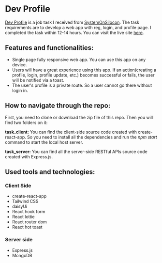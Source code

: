 # Dev Profile

[Dev Profile](https://lighthearted-profiterole-52f79b.netlify.app/) is a job task I received from [SystemOnSilocon](https://www.systemonsilicon.com/). The task requirements are to develop a web app with reg, login, and profile page. I completed the task within 12-14 hours. You can visit the live site [here](https://lighthearted-profiterole-52f79b.netlify.app/).

## Features and functionalities:

- Single page fully responsive web app. You can use this app on any device.
- Users will have a great experience using this app. If an action(creating a profile, login, profile update, etc.) becomes successful or fails, the user will be notified via a toast.
- The user's profile is a private route. So a user cannot go there without login in.

## How to navigate through the repo: 

First, you need to clone or download the zip file of this repo. Then you will find two folders on it: 

**task_client:** You can find the client-side source code created with create-react-app. So you need to install all the dependencies and run the *npm start* command to start the local host server.

**task_server:** You can find all the server-side RESTful APIs source code created with Express.js.

## Used tools and technologies: 

### Client Side

- create-react-app
- Tailwind CSS
- daisyUi
- React hook form 
- React lottie
- React router dom
- React hot toast

### Server side

- Express.js 
- MongoDB
